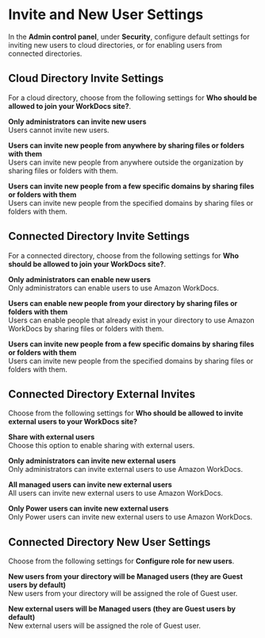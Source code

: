 # Invite and New User Settings<a name="invite_settings"></a>

In the **Admin control panel**, under **Security**, configure default settings for inviting new users to cloud directories, or for enabling users from connected directories\.

## Cloud Directory Invite Settings<a name="invite-settings-cloud"></a>

For a cloud directory, choose from the following settings for **Who should be allowed to join your WorkDocs site?**\.

**Only administrators can invite new users**  
Users cannot invite new users\.

**Users can invite new people from anywhere by sharing files or folders with them**  
Users can invite new people from anywhere outside the organization by sharing files or folders with them\. 

**Users can invite new people from a few specific domains by sharing files or folders with them**  
Users can invite new people from the specified domains by sharing files or folders with them\. 

## Connected Directory Invite Settings<a name="invite-settings-connected"></a>

For a connected directory, choose from the following settings for **Who should be allowed to join your WorkDocs site?**\.

**Only administrators can enable new users**  
Only administrators can enable users to use Amazon WorkDocs\.

**Users can enable new people from your directory by sharing files or folders with them**  
Users can enable people that already exist in your directory to use Amazon WorkDocs by sharing files or folders with them\. 

**Users can invite new people from a few specific domains by sharing files or folders with them**  
Users can invite new people from the specified domains by sharing files or folders with them\. 

## Connected Directory External Invites<a name="ext-invite-settings"></a>

Choose from the following settings for **Who should be allowed to invite external users to your WorkDocs site?**

**Share with external users**  
Choose this option to enable sharing with external users\.

**Only administrators can invite new external users**  
Only administrators can invite external users to use Amazon WorkDocs\.

**All managed users can invite new external users**  
All users can invite new external users to use Amazon WorkDocs\.

**Only Power users can invite new external users**  
Only Power users can invite new external users to use Amazon WorkDocs\.

## Connected Directory New User Settings<a name="connected-new-user"></a>

Choose from the following settings for **Configure role for new users**\.

**New users from your directory will be Managed users \(they are Guest users by default\)**  
New users from your directory will be assigned the role of Guest user\.

**New external users will be Managed users \(they are Guest users by default\)**  
New external users will be assigned the role of Guest user\.